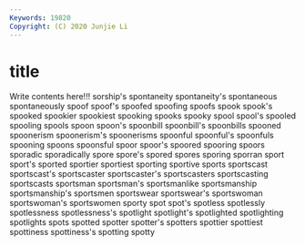 ```yaml
---
Keywords: 19820
Copyright: (C) 2020 Junjie Li
---
```


# title

Write contents here!!!
sorship's 
spontaneity 
spontaneity's 
spontaneous 
spontaneously 
spoof 
spoof's 
spoofed
spoofing 
spoofs 
spook 
spook's 
spooked 
spookier 
spookiest 
spooking 
spooks 
spooky
spool 
spool's 
spooled 
spooling 
spools 
spoon 
spoon's 
spoonbill 
spoonbill's 
spoonbills
spooned 
spoonerism 
spoonerism's 
spoonerisms 
spoonful 
spoonful's 
spoonfuls 
spooning 
spoons 
spoonsful
spoor 
spoor's 
spoored 
spooring 
spoors 
sporadic 
sporadically 
spore 
spore's 
spored
spores 
sporing 
sporran 
sport 
sport's 
sported 
sportier 
sportiest 
sporting 
sportive
sports 
sportscast 
sportscast's 
sportscaster 
sportscaster's 
sportscasters 
sportscasting 
sportscasts 
sportsman 
sportsman's
sportsmanlike 
sportsmanship 
sportsmanship's 
sportsmen 
sportswear 
sportswear's 
sportswoman 
sportswoman's 
sportswomen 
sporty
spot 
spot's 
spotless 
spotlessly 
spotlessness 
spotlessness's 
spotlight 
spotlight's 
spotlighted 
spotlighting
spotlights 
spots 
spotted 
spotter 
spotter's 
spotters 
spottier 
spottiest 
spottiness 
spottiness's
spotting 
spotty 
